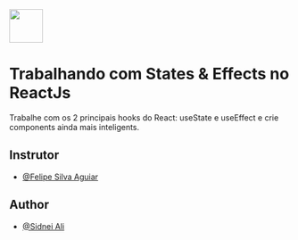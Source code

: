 
<img src="https://hermes.digitalinnovation.one/courses/badge/e3d25736-1db7-4c5a-9e10-d45f171aa5b3.png" width="60"> 

# Trabalhando com States & Effects no ReactJs
Trabalhe com os 2 principais hooks do React: useState e useEffect e crie components ainda mais inteligents.

## Instrutor
- [@Felipe Silva Aguiar](https://www.github.com/felipeAguiarCode)

## Author
- [@Sidnei Ali](https://www.github.com/sidneiali)